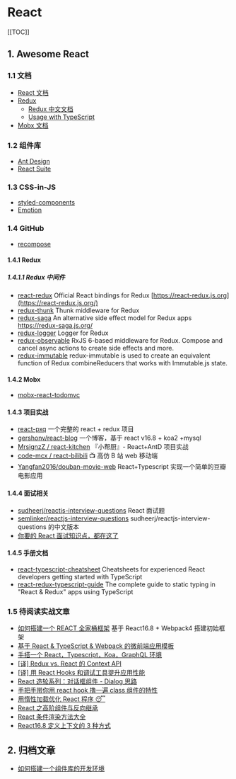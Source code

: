 # React

[[TOC]]

## 1. Awesome React

### 1.1 文档

- [React 文档](https://zh-hans.reactjs.org/docs/getting-started.html)
- [Redux](https://redux.js.org/)
  - [Redux 中文文档](https://www.redux.org.cn/)
  - [Usage with TypeScript](https://redux.js.org/recipes/usage-with-typescript#type-checking-reducers)
- [Mobx 文档](https://cn.mobx.js.org/)

### 1.2 组件库

- [Ant Design](https://ant.design/index-cn)
- [React Suite](https://rsuitejs.com/)

### 1.3 CSS-in-JS

- [styled-components](https://styled-components.com/)
- [Emotion](https://emotion.sh/docs/introduction)

### 1.4 GitHub

- [recompose](https://github.com/acdlite/recompose)

#### 1.4.1 Redux

##### 1.4.1.1 Redux 中间件

- [react-redux](https://github.com/reduxjs/react-redux) Official React bindings for Redux [https://react-redux.js.org](https://react-redux.js.org/)
- [redux-thunk](https://github.com/reduxjs/redux-thunk) Thunk middleware for Redux
- [redux-saga](https://github.com/redux-saga/redux-saga) An alternative side effect model for Redux apps <https://redux-saga.js.org/>
- [redux-logger](https://github.com/LogRocket/redux-logger) Logger for Redux
- [redux-observable](https://github.com/redux-observable/redux-observable) RxJS 6-based middleware for Redux. Compose and cancel async actions to create side effects and more.
- [redux-immutable](https://github.com/gajus/redux-immutable) redux-immutable is used to create an equivalent function of Redux combineReducers that works with Immutable.js state.

#### 1.4.2 Mobx

- [mobx-react-todomvc](https://github.com/mobxjs/mobx-react-todomvc)

#### 1.4.3 项目实战

- [react-pxq](https://github.com/bailicangdu/react-pxq) 一个完整的 react + redux 项目
- [gershonv/react-blog](https://github.com/gershonv/react-blog) 一个博客，基于 react v16.8 + koa2 +mysql
- [MrsignzZ / react-kitchen](https://github.com/MrsignzZ/react-kitchen/) 『小帮厨』- React+AntD 项目实战
- [code-mcx / react-bilibili](https://github.com/code-mcx/react-bilibili/) 📺 高仿 B 站 web 移动端
- [Yangfan2016/douban-movie-web](https://github.com/Yangfan2016/douban-movie-web) React+Typescript 实现一个简单的豆瓣电影应用

#### 1.4.4 面试相关

- [sudheerj/reactjs-interview-questions](https://github.com/sudheerj/reactjs-interview-questions) React 面试题
- [semlinker/reactjs-interview-questions](https://github.com/semlinker/reactjs-interview-questions) sudheerj/reactjs-interview-questions 的中文版本
- [你要的 React 面试知识点，都在这了](https://juejin.im/post/5cf0733de51d4510803ce34e)

#### 1.4.5 手册文档

- [react-typescript-cheatsheet](https://github.com/sw-yx/react-typescript-cheatsheet#function-components) Cheatsheets for experienced React developers getting started with TypeScript
- [react-redux-typescript-guide](https://github.com/piotrwitek/react-redux-typescript-guide/) The complete guide to static typing in "React & Redux" apps using TypeScript

### 1.5 待阅读实战文章

- [如何搭建一个 REACT 全家桶框架](https://juejin.im/post/5c9d88ea6fb9a070c6189d69#heading-32) 基于 React16.8 + Webpack4 搭建初始框架
- [基于 React & TypeScript & Webpack 的微前端应用模板](https://juejin.im/post/5c4f265e6fb9a049a97a199d)
- [手搭一个 React，Typescript，Koa，GraphQL 环境](https://juejin.im/post/5ceddb8c6fb9a07ef201029e)
- [[译] Redux vs. React 的 Context API](https://juejin.im/post/5cee43ad518825526b294a32)
- [[译] 用 React Hooks 和调试工具提升应用性能](https://juejin.im/post/5ce974d76fb9a07f0420250e)
- [React 造轮系列：对话框组件 - Dialog 思路](https://juejin.im/post/5cea293ef265da1bc07e15cc)
- [手把手带你用 react hook 撸一遍 class 组件的特性](https://juejin.im/post/5cecc3f76fb9a07eef69ec93)
- [用惰性加载优化 React 程序 😴](https://juejin.im/post/5ceba6ffe51d45775b419b4e)
- [React 之高阶组件与反向继承](https://juejin.im/post/5ce126eaf265da1bb564c8a5)
- [React 条件渲染方法大全](https://juejin.im/post/5cef45dff265da1bc552473b)
- [React16.8 定义上下文的 3 种方式](https://juejin.im/post/5ce7add2f265da1bd6057ea4)

## 2. 归档文章

- [如何搭建一个组件库的开发环境](/fe2020/React/components-dev-env)
